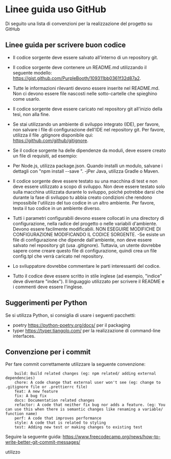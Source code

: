 # Linee guida uso GitHub
Di seguito una lista di convenzioni per la realizzazione del progetto su GitHub


## Linee guida per scrivere buon codice 
- Il codice sorgente deve essere salvato all'interno di un repository git. 

-  Il codice sorgente deve contenere un README.md utilizzando il seguente modello: https://gist.github.com/PurpleBooth/109311bb0361f32d87a2.
- Tutte le informazioni rilevanti devono essere inserite nel README.md. Non ci devono essere file nascosti nelle sotto-cartelle che spieghino come usarlo.
- Il codice sorgente deve essere caricato nel repository git all'inizio della tesi, non alla fine.
- Se stai utilizzando un ambiente di sviluppo integrato (IDE), per favore, non salvare i file di configurazione dell'IDE nel repository git. Per favore, utilizza il file .gitignore disponibile qui: https://github.com/github/gitignore.
- Se il codice sorgente ha delle dipendenze da moduli, deve essere creato un file di requisiti, ad esempio:

- Per Node.js, utilizza package.json. Quando installi un modulo, salvane i dettagli con "npm install --save <package>".
-jPer Java, utilizza Gradle o Maven.
- Il codice sorgente deve essere testato su una macchina di test e non deve essere utilizzato a scopo di sviluppo. Non deve essere testato solo sulla macchina utilizzata durante lo sviluppo, poiché potrebbe darsi che durante la fase di sviluppo tu abbia creato condizioni che rendono impossibile l'utilizzo del tuo codice in un altro ambiente. Per favore, testa il tuo codice in un ambiente diverso.
- Tutti i parametri configurabili devono essere collocati in una directory di configurazione, nella radice del progetto o nelle variabili d'ambiente. Devono essere facilmente modificabili. NON ESEGUIRE MODIFICHE DI CONFIGURAZIONE MODIFICANDO IL CODICE SORGENTE.
-Se esiste un file di configurazione che dipende dall'ambiente, non deve essere salvato nel repository git (usa .gitignore). Tuttavia, un utente dovrebbe sapere come creare questo file di configurazione, quindi crea un file config.tpl che verrà caricato nel repository.
- Lo sviluppatore dovrebbe commentare le parti interessanti del codice.
- Tutto il codice deve essere scritto in stile inglese (ad esempio, "indice" deve diventare "index"). Il linguaggio utilizzato per scrivere il README e i commenti deve essere l'inglese.

## Suggerimenti per Python 
Se si utilizza Python, si consiglia di usare i seguenti pacchetti: 
* poetry https://python-poetry.org/docs/ per il packaging 
* typer https://typer.tiangolo.com/ per la realizzazione di command-line interfaces.

## Convenzione per i commit 
Per fare commit correttamente utilizzare la seguente convenzione:
```
    build: Build related changes (eg: npm related/ adding external dependencies)
    chore: A code change that external user won't see (eg: change to .gitignore file or .prettierrc file)
    feat: A new feature
    fix: A bug fix
    docs: Documentation related changes
    refactor: A code that neither fix bug nor adds a feature. (eg: You can use this when there is semantic changes like renaming a variable/ function name)
    perf: A code that improves performance
    style: A code that is related to styling
    test: Adding new test or making changes to existing test
```

Seguire la seguente guida: 
https://www.freecodecamp.org/news/how-to-write-better-git-commit-messages/

utilizzo 